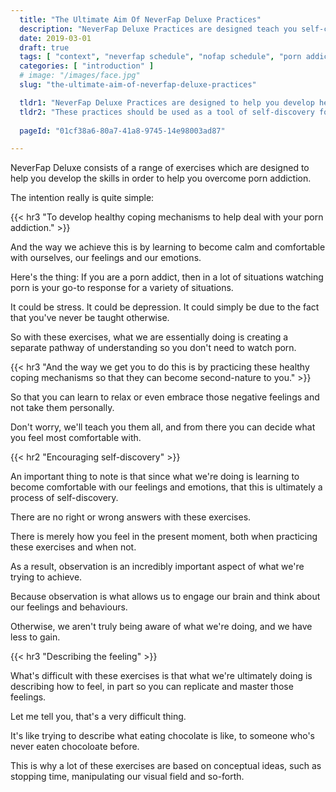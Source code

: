 ```yaml
---
  title: "The Ultimate Aim Of NeverFap Deluxe Practices"
  description: "NeverFap Deluxe Practices are designed teach you self-control through verifiable practices."
  date: 2019-03-01
  draft: true
  tags: [ "context", "neverfap schedule", "nofap schedule", "porn addiction", "addiction", "awareness", "nofap", "neverfap", "neverfap deluxe", "neverfap basics" ]
  categories: [ "introduction" ]
  # image: "/images/face.jpg"
  slug: "the-ultimate-aim-of-neverfap-deluxe-practices"

  tldr1: "NeverFap Deluxe Practices are designed to help you develop healthy coping mechanisms through self-awareness and perspective."
  tldr2: "These practices should be used as a tool of self-discovery for your feelings and emotions."
  
  pageId: "01cf38a6-80a7-41a8-9745-14e98003ad87"

---
```


<!-- TODO -->

NeverFap Deluxe consists of a range of exercises which are designed to help you develop the skills in order to help you overcome porn addiction.

The intention really is quite simple:


{{< hr3 "To develop healthy coping mechanisms to help deal with your porn addiction." >}}


And the way we achieve this is by learning to become calm and comfortable with ourselves, our feelings and our emotions.

Here's the thing: If you are a porn addict, then in a lot of situations watching porn is your go-to response for a variety of situations.

It could be stress. It could be depression. It could simply be due to the fact that you've never be taught otherwise.

So with these exercises, what we are essentially doing is creating a separate pathway of understanding so you don't need to watch porn.

{{< hr3 "And the way we get you to do this is by practicing these healthy coping mechanisms so that they can become second-nature to you." >}}

So that you can learn to relax or even embrace those negative feelings and not take them personally.

Don't worry, we'll teach you them all, and from there you can decide what you feel most comfortable with.

{{< hr2 "Encouraging self-discovery" >}}

An important thing to note is that since what we're doing is learning to become comfortable with our feelings and emotions, that this is ultimately a process of self-discovery.

There are no right or wrong answers with these exercises. 

There is merely how you feel in the present moment, both when practicing these exercises and when not. 

As a result, observation is an incredibly important aspect of what we're trying to achieve.

Because observation is what allows us to engage our brain and think about our feelings and behaviours.

Otherwise, we aren't truly being aware of what we're doing, and we have less to gain.
 
{{< hr3 "Describing the feeling" >}}

What's difficult with these exercises is that what we're ultimately doing is describing how to feel, in part so you can replicate and master those feelings. 

Let me tell you, that's a very difficult thing.

It's like trying to describe what eating chocolate is like, to someone who's never eaten chocoloate before. 

<!-- TODO: We try and mitigate this with the audio course, however  -->

This is why a lot of these exercises are based on conceptual ideas, such as stopping time, manipulating our visual field and so-forth.